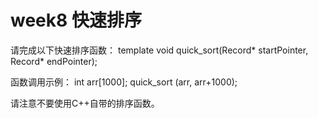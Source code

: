 # week8 快速排序

请完成以下快速排序函数：
template <class Record> 
void quick_sort(Record* startPointer, Record* endPointer);

函数调用示例：
int arr[1000];
quick_sort (arr, arr+1000);

请注意不要使用C++自带的排序函数。